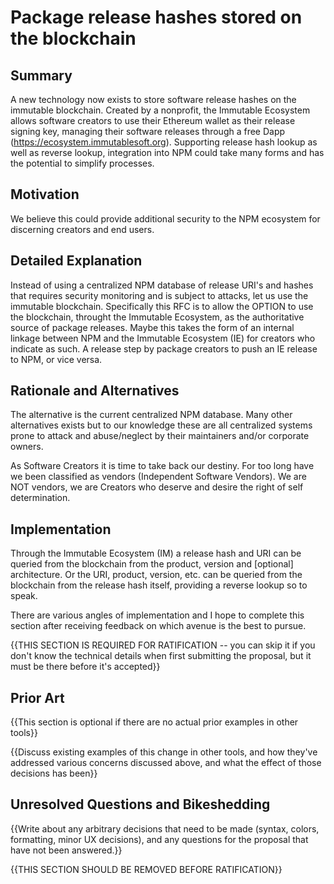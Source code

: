 # Package release hashes stored on the blockchain

## Summary

A new technology now exists to store software release hashes on the immutable blockchain. Created by a nonprofit, the Immutable Ecosystem allows software creators to use their Ethereum wallet as their release signing key, managing their software releases through a free Dapp (https://ecosystem.immutablesoft.org). Supporting release hash lookup as well as reverse lookup, integration into NPM could take many forms and has the potential to simplify processes.

## Motivation

We believe this could provide additional security to the NPM ecosystem for discerning creators and end users.

## Detailed Explanation

Instead of using a centralized NPM database of release URI's and hashes that requires security monitoring and is subject to attacks, let us use the immutable blockchain. Specifically this RFC is to allow the OPTION to use the blockchain, throught the Immutable Ecosystem, as the authoritative source of package releases. Maybe this takes the form of an internal linkage between NPM and the Immutable Ecosystem (IE) for creators who indicate as such. A release step by package creators to push an IE release to NPM, or vice versa.

## Rationale and Alternatives

The alternative is the current centralized NPM database. Many other alternatives exists but to our knowledge these are all centralized systems prone to attack and abuse/neglect by their maintainers and/or corporate owners.

As Software Creators it is time to take back our destiny. For too long have we been classified as vendors (Independent Software Vendors). We are NOT vendors, we are Creators who deserve and desire the right of self determination.

## Implementation

Through the Immutable Ecosystem (IM) a release hash and URI can be queried from the blockchain from the product, version and [optional] architecture. Or the URI, product, version, etc. can be queried from the blockchain from the release hash itself, providing a reverse lookup so to speak.

There are various angles of implementation and I hope to complete this section after receiving feedback on which avenue is the best to pursue.

{{THIS SECTION IS REQUIRED FOR RATIFICATION -- you can skip it if you don't know the technical details when first submitting the proposal, but it must be there before it's accepted}}

## Prior Art

{{This section is optional if there are no actual prior examples in other tools}}

{{Discuss existing examples of this change in other tools, and how they've addressed various concerns discussed above, and what the effect of those decisions has been}}

## Unresolved Questions and Bikeshedding

{{Write about any arbitrary decisions that need to be made (syntax, colors, formatting, minor UX decisions), and any questions for the proposal that have not been answered.}}

{{THIS SECTION SHOULD BE REMOVED BEFORE RATIFICATION}}
